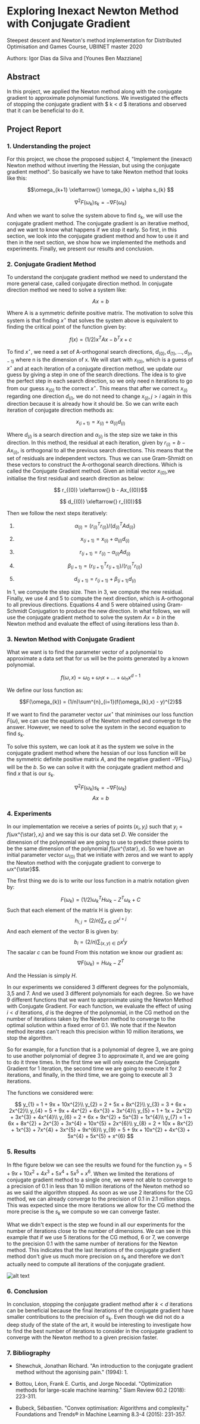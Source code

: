 # Exploring Inexact Newton Method with Conjugate Gradient

Steepest descent and Newton's method implementation for Distributed Optimisation and Games Course, UBIINET master 2020

Authors: Igor Dias da Silva and [Younes Ben Mazziane]

## Abstract
In this project, we applied the Newton method along with the conjugate gradient to approximate polynomial functions. We investigated the effects of stopping the conjugate gradient with $ k < d $ iterations and observed that it can be beneficial to do it. 

## Project Report

### 1. Understanding the project
For this project, we chose the proposed subject 4, "Implement the (inexact) Newton method without inverting the Hessian, but using the conjugate gradient method". So basically we have to take Newton method that looks like this:

$$\omega_{k+1} \xleftarrow{} \omega_{k} + \alpha s_{k} $$

$$\nabla^{2} F(\omega_{k}) s_{k}= - \nabla F(\omega_{k})$$

And when we want to solve the system above to find $s_{k}$, we will use the conjugate gradient method. The conjugate gradient is an iterative method, and we want to know what happens if we stop it early. So first, in this section, we look into the conjugate gradient method and how to use it and then in the next section, we show how we implemented the methods and experiments. Finally, we present our results and conclusion. 

### 2. Conjugate Gradient Method

To understand the conjugate gradient method we need to understand the more general case, called conjugate direction method. In conjugate direction method we need to solve a system like:

$$Ax = b$$

Where A is a symmetric definite positive matrix. The motivation to solve this system is that finding $x^{\star}$ that solves the system above is equivalent to finding the critical point of the function given by:

$$f(x) =(1/2)x^{T}Ax - b^{T}x + c$$

To find $x^{\star}$, we need a set of A-orthogonal search directions, $d_{(0)},d_{(1)},...,d_{(n-1)}$ where n is the dimension of x. We will start with $x_{(0)}$, which is a guess of $x^{\star}$ and at each iteration of a conjugate direction method, we update our guess by giving a step in one of the search directions. The idea is to give the perfect step in each search direction, so we only need n iterations to go from our guess $x_{(0)}$ to the correct $x^{\star}$.
This means that after we correct $x_{(i)}$ regarding one direction $d_{(i)}$, we do not need to change $x_{(j)}, j>i$ again in this direction because it is already how it should be. So we can write each iteration of conjugate direction methods as:

$$x_{(i+1)} = x_{(i)} + \alpha_{(i)}d_{(i)}$$

Where $d_{(i)}$ is a search direction and $\alpha_{(i)}$ is the step size we take in this direction. In this method, the residual at each iteration, given by $r_{(i)} = b - Ax_{(i)}$, is orthogonal to all the previous search directions. This means that the set of residuals are independent vectors. Thus we can use Gram-Shmidt on these vectors to construct the A-orthogonal search directions. Which is called the Conjugate Gradient method. Given an initial vector $x_{(0)}$,we initialise the first residual and search direction as below:

$$ r_{(0)} \xleftarrow{}  b - Ax_{(0)}$$


$$ d_{(0)} \xleftarrow{} r_{(0)}$$


Then we follow the next steps iteratively:

1. $$\alpha_{(i)} = (r^{T}_{(i)}r_{(i)})/(d^{T}_{(i)}Ad_{(i)})$$

2. $$x_{(i+1)} = x_{(i)} + \alpha_{(i)}d_{(i)} $$

3. $$r_{(i+1)} = r_{(i)} - \alpha_{(i)}Ad_{(i)} $$

4. $$\beta_{(i+1)} = (r^{T}_{(i+1)}r_{(i+1)})/(r^{T}_{(i)}r_{(i)}) $$

5. $$d_{(i+1)} = r_{(i+1)} + \beta_{(i+1)}d_{(i)} $$

In 1, we compute the step size. Then in 3, we compute the new residual. Finally, we use 4 and 5 to compute the next direction, which is A-orthogonal to all previous directions. Equations 4 and 5 were obtained using Gram-Schmidt Conjugation to produce the new direction.
In what follows, we will use the conjugate gradient method to solve the system $Ax = b$ in the Newton method and evaluate the effect of using iterations less than $b$.

### 3. Newton Method with Conjugate Gradient

What we want is to find the parameter vector of a polynomial to approximate a data set that for us will be the points generated by a known polynomial. 

$$f(\omega , x) = \omega_{0} + \omega_{1}x + ... + \omega_{n}x^{d-1}$$

We define our loss function as:

$$F(\omega_{k}) = (1/n)\sum^{n}_{i=1}(f(\omega_{k},x) - y)^{2}$$


If we want to find the parameter vector $\omega x^{\star}$ that minimises our loss function $F(\omega)$, we can use the equations of the Newton method and converge to the answer. However, we need to solve the system in the second equation to find $s_{k}$. 

To solve this system, we can look at it as the system we solve in the conjugate gradient method where the hessian of our loss function will be the symmetric definite positive matrix $A$, and the negative gradient $- \nabla F(\omega_{k})$ will be the $b$. So we can solve it with the conjugate gradient method and find $x$ that is our $s_{k}$.

$$\nabla^{2} F(\omega_{k})s_{k} = - \nabla F(\omega_{k})$$
$$Ax = b$$

### 4. Experiments



In our implementation we receive a series of points $(x_{i},y_{i})$ such that $y_{i} = f(\omega$x^{\star}$,x_{i})$ and we say this is our data set $D$. We consider the dimension of the polynomial we are going to use to predict these points to be the same dimension of the polynomial $f(\omega$x^{\star}$,x)$. So we have an initial parameter vector $\omega_{(0)}$ that we initiate with zeros and we want to apply the Newton method with the conjugate gradient to converge to $\omega$x^{\star}$$.

The first thing we do is to write our loss function in a matrix notation given by:

$$ F(\omega_{k}) = (1/2)\omega_{k}^{T}H\omega_{k} - Z^{T}\omega_{k} + C$$
Such that each element of the matrix H is given by:
$$ h_{i,j} = (2/n)\sum_{x \in D} x^{i + j}$$
And each element of the vector B is given by:
$$ b_{i} = (2/n)\sum_{(x,y)\in D} x^{i}y$$
The sacalar $c$ can be found 
From this notation we know our gradient as:
$$ \nabla F(\omega_{k}) = H\omega_{k} - Z^{T}$$

And the Hessian is simply $H$.

In our experiments we considered 3 different degrees for the polynomials, 3,5 and 7. And we used 3 different polynomials for each degree. So we have 9 different functions that we want to approximate using the Newton Method with Conjugate Gradient. For each function, we evaluate the effect of using $i<d$ iterations, $d$ is the degree of the polynomial, in the CG method on the number of iterations taken by the Newton method to converge to the optimal solution within a fixed error of $0.1$. We note that if the Newton method iterates can't reach this precision within 10 million iterations, we stop the algorithm.

So for example, for a function that is a polynomial of degree 3, we are going to use another polynomial of degree 3 to approximate it, and we are going to do it three times. In the first time we will only execute the Conjugate Gradient for 1 iteration, the second time we are going to execute it for 2 iterations, and finally, in the third time, we are going to execute all 3 iterations.

The functions we considered were:

$$
     y_{1} = 1 + 9x + 10x^{2}\\
     y_{2} = 2 + 5x + 8x^{2}\\
     y_{3} = 3 + 6x + 2x^{2}\\
     y_{4} = 5 + 9x + 4x^{2} + 6x^{3} + 3x^{4}\\
     y_{5} = 1 + 1x + 2x^{2} + 3x^{3} + 4x^{4}\\
     y_{6} = 2 + 6x + 9x^{2} + 5x^{3} + 1x^{4}\\
     y_{7} = 1 + 6x + 8x^{2} + 2x^{3} + 3x^{4} + 10x^{5} + 2x^{6}\\
     y_{8} = 2 + 10x + 8x^{2} + 1x^{3} + 7x^{4} + 3x^{5} + 9x^{6}\\
     y_{9} = 5 + 9x + 10x^{2} + 4x^{3} + 5x^{4} + 5x^{5} + x^{6}
$$

### 5. Results

In fthe figure below we can see the results we found for the function $y_{9} = 5 + 9x + 10x^{2} + 4x^{3} + 5x^{4} + 5x^{5} + x^{6}$. When we limited the iterations of conjugate gradient method to a single one, we were not able to converge to a precision of 0.1 in less than 10 million iterations of the Newton method so as we said the algorithm stopped. As soon as we use 2 iterations for the CG method, we can already converge to the precision of 0.1  in 2.1 million steps. This was expected since the more iterations we allow for the CG method the more precise is the $s_{k}$ we compute so we can converge faster.

What we didn't expect is the step we found in all our experiments for the number of iterations close to the number of dimensions. We can see in this example that if we use 5 iterations for the CG method, 6 or 7, we converge to the precision 0.1 with the same number of iterations for the Newton method. This indicates that the last iterations of the conjugate gradient method don't give us much more precision on $s_{k}$ and therefore we don't actually need to compute all iterations of the conjugate gradient. 

![alt text](y9.png)

### 6. Conclusion
In conclusion, stopping the conjugate gradient method after $k < d$ iterations can be beneficial because the final iterations of the conjugate gradient have smaller contributions to the precision of $s_{k}$. Even though we did not do a deep study of the state of the art, it would be interesting to investigate how to find the best number of iterations to consider in the conjugate gradient to converge with the Newton method to a given precision faster.

### 7. Bibliography

- Shewchuk, Jonathan Richard. "An introduction to the conjugate gradient method without the agonising pain." (1994): 1.

- Bottou, Léon, Frank E. Curtis, and Jorge Nocedal. "Optimization methods for large-scale machine learning." Siam Review 60.2 (2018): 223-311.

- Bubeck, Sébastien. "Convex optimisation: Algorithms and complexity." Foundations and Trends® in Machine Learning 8.3-4 (2015): 231-357.